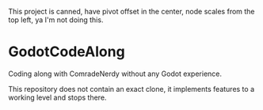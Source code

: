 This project is canned, have pivot offset in the center, node scales from the top left, ya I'm not doing this.


# GodotCodeAlong

Coding along with ComradeNerdy without any Godot experience.

This repository does not contain an exact clone, it implements features to a working level and stops there.
